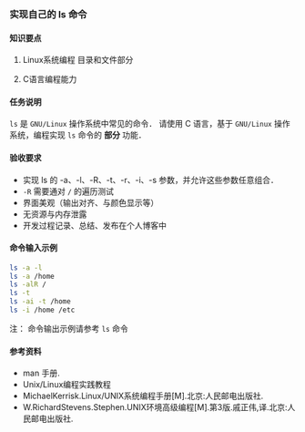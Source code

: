 ### 实现自己的 ls 命令

#### 知识要点

1. Linux系统编程 目录和文件部分

2. C语言编程能力

#### 任务说明

`ls` 是 `GNU/Linux` 操作系统中常见的命令．
请使用 C 语言，基于 `GNU/Linux` 操作系统，编程实现 `ls` 命令的 **部分** 功能．

#### 验收要求

- 实现 ls 的 -a、-l、-R、-t、-r、-i、-s 参数，并允许这些参数任意组合．
- `-R` 需要通对 `/` 的遍历测试
- 界面美观（输出对齐、与颜色显示等）
- 无资源与内存泄露
- 开发过程记录、总结、发布在个人博客中

#### 命令输入示例

```bash
ls -a -l
ls -a /home
ls -alR /
ls -t
ls -ai -t /home
ls -i /home /etc
```

注：
命令输出示例请参考 `ls` 命令



#### 参考资料

- man 手册.
- Unix/Linux编程实践教程
- MichaelKerrisk.Linux/UNIX系统编程手册\[M\].北京:人民邮电出版社.
- W.RichardStevens.Stephen.UNIX环境高级编程\[M\].第3版.戚正伟,译.北京:人民邮电出版社.

